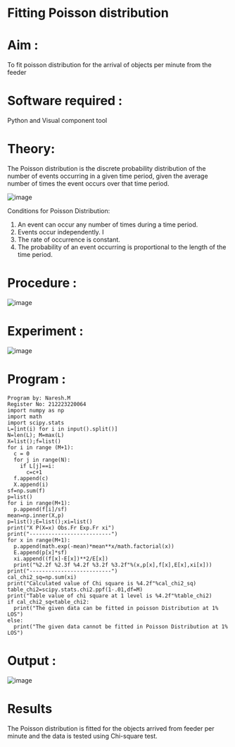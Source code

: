 # Fitting Poisson  distribution
# Aim : 

To fit poisson distribution for the arrival of objects per minute from the feeder

# Software required :  

Python and Visual component tool

# Theory:

The Poisson distribution is the discrete probability distribution of the number of events occurring in a given time period, given the average number of times the event occurs over that time period.

![image](https://user-images.githubusercontent.com/104613195/166248326-fd042076-8b0b-40c4-8b11-1d8e8fcb74db.png)

 Conditions for Poisson Distribution:

1. An event can occur any number of times during a time period.
2. Events occur independently. I
3. The rate of occurrence is constant.
4. The probability of an event occurring is proportional to the length of the time period. 
 
# Procedure :

![image](https://user-images.githubusercontent.com/104613195/166251988-d0c53205-6080-4f7b-ae4c-398178586637.png)

# Experiment :

![image](https://user-images.githubusercontent.com/103921593/230282876-f4a5afbf-cac1-4648-a1b0-c78840638a8e.png)

# Program :

    Program by: Naresh.M
    Register No: 212223220064
    import numpy as np
    import math
    import scipy.stats
    L=[int(i) for i in input().split()]
    N=len(L); M=max(L)
    X=list();f=list()
    for i in range (M+1):
      c = 0
      for j in range(N):
        if L[j]==i:
          c=c+1
      f.append(c)
      X.append(i)
    sf=np.sum(f)
    p=list()
    for i in range(M+1):
      p.append(f[i]/sf)
    mean=np.inner(X,p)
    p=list();E=list();xi=list()
    print("X P(X=x) Obs.Fr Exp.Fr xi")
    print("--------------------------")
    for x in range(M+1):
      p.append(math.exp(-mean)*mean**x/math.factorial(x))
      E.append(p[x]*sf)
      xi.append((f[x]-E[x])**2/E[x])
      print("%2.2f %2.3f %4.2f %3.2f %3.2f"%(x,p[x],f[x],E[x],xi[x]))
    print("--------------------------")
    cal_chi2_sq=np.sum(xi)
    print("Calculated value of Chi square is %4.2f"%cal_chi2_sq)
    table_chi2=scipy.stats.chi2.ppf(1-.01,df=M)
    print("Table value of chi square at 1 level is %4.2f"%table_chi2)
    if cal_chi2_sq<table_chi2:
      print("The given data can be fitted in poisson Distribution at 1% LOS")
    else:
      print("The given data cannot be fitted in Poisson Distribution at 1% LOS")

# Output : 

![image](https://github.com/NARESHDC/Poisson_distribution/assets/149348388/7621e21d-ddbe-417f-97dd-c3f971694e83)


# Results

The Poisson distribution is fitted for the objects arrived from feeder per minute and the data is tested using Chi-square test. 
 
